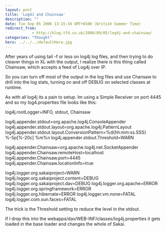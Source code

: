 ```yaml
---
layout: post
title: 'Log4J and Chainsaw'
description: ""
date: Tue Sep 05 2006 13:15:34 GMT+0100 (British Summer Time)
redirect_from: 
            - http://blog.tfd.co.uk/2006/09/05/log4j-and-chainsaw/
categories: "Thought"
hero: ../../../defaultHero.jpg
---
```

After years of using tail -f or less on log4j log files, and then trying to do cleaver things in XL with the output, I realize there is this thing called Chainsaw, which accepts a feed of Log4j over IP.

So you can turn off most of the output in the log files and use Chansaw to drill into the log stats, turning on and off DEBUG on selected classes at runtime.

As with all log4j its a pain to setup. Im using a Simple Receiver on port 4445 and so my log4.properties file looks like this:

log4j.rootLogger=INFO, stdout, Chainsaw

log4j.appender.stdout=org.apache.log4j.ConsoleAppender log4j.appender.stdout.layout=org.apache.log4j.PatternLayout log4j.appender.stdout.layout.ConversionPattern=%d{hh:mm:ss.SSS} %-5p\[%-20c] %m%n log4j.appender.stdout.Threshold=WARN

log4j.appender.Chainsaw=org.apache.log4j.net.SocketAppender log4j.appender.Chainsaw.remoteHost=localhost log4j.appender.Chainsaw.port=4445 log4j.appender.Chainsaw.locationInfo=true

log4j.logger.org.sakaiproject=WARN log4j.logger.org.sakaiproject.content=DEBUG log4j.logger.org.sakaiproject.dav=DEBUG log4j.logger.org.apache=ERROR log4j.logger.org.springframework=ERROR log4j.logger.org.hibernate=ERROR log4j.logger.vm.none=FATAL log4j.logger.com.sun.faces=FATAL

The trick is the Threshold setting to reduce the level in the stdout.

If I drop this into the webapps/dav/WEB-INF/classes/log4j.properties it gets loaded in the base loader and changes the whole of Sakai.
